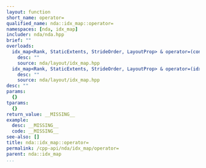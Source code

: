 ```yaml
---
layout: function
short_name: operator=
qualified_name: nda::idx_map::operator=
namespaces: [nda, idx_map]
includer: nda/nda.hpp
brief: ""
overloads:
  idx_map<Rank, StaticExtents, StrideOrder, LayoutProp> & operator=(const idx_map<Rank, StaticExtents, StrideOrder, LayoutProp> & ):
    desc: ""
    source: nda/layout/idx_map.hpp
  idx_map<Rank, StaticExtents, StrideOrder, LayoutProp> & operator=(idx_map<Rank, StaticExtents, StrideOrder, LayoutProp> && ):
    desc: ""
    source: nda/layout/idx_map.hpp
desc: ""
params:
  {}
tparams:
  {}
return_value: __MISSING__
example:
  desc: __MISSING__
  code: __MISSING__
see-also: []
title: nda::idx_map::operator=
permalink: /cpp-api/nda/idx_map/operator=
parent: nda::idx_map
...
```


